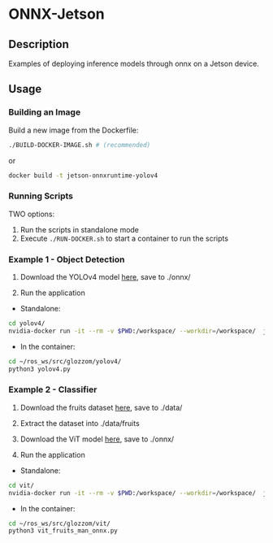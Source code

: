 # ONNX-Jetson

## Description
Examples of deploying inference models through onnx on a Jetson device.

## Usage
### Building an Image
Build a new image from the Dockerfile:
```bash
./BUILD-DOCKER-IMAGE.sh # (recommended)
```
or
```bash
docker build -t jetson-onnxruntime-yolov4
```
### Running Scripts
TWO options:
1. Run the scripts in standalone mode
2. Execute ``` ./RUN-DOCKER.sh ``` to start a container to run the scripts

### Example 1 - Object Detection

1. Download the YOLOv4 model [here](https://github.com/onnx/models/blob/main/vision/object_detection_segmentation/yolov4/model/yolov4.onnx), save to ./onnx/

2. Run the application
- Standalone:
```bash
cd yolov4/
nvidia-docker run -it --rm -v $PWD:/workspace/ --workdir=/workspace/  jetson-onnxruntime-yolov4 python3 yolov4.py
```
- In the container:
```bash
cd ~/ros_ws/src/glozzom/yolov4/
python3 yolov4.py
```

### Example 2 - Classifier
1. Download the fruits dataset [here](https://www.kaggle.com/datasets/moltean/fruits), save to ./data/

2. Extract the dataset into ./data/fruits

3. Download the ViT model [here](https://drive.google.com/file/d/1FQvn3N3JTgeTZUc91_vXJaGZnjnAsj5N/view?usp=sharing), save to ./onnx/

4. Run the application
- Standalone:
```bash
cd vit/
nvidia-docker run -it --rm -v $PWD:/workspace/ --workdir=/workspace/  jetson-onnxruntime-yolov4 python3 vit_fruits_man_onnx.py
```
- In the container:
```bash
cd ~/ros_ws/src/glozzom/vit/
python3 vit_fruits_man_onnx.py
```
